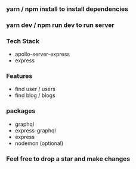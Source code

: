 ### yarn / npm install to install dependencies

### yarn dev / npm run dev to run server

### Tech Stack
  - apollo-server-express
  - express

### Features
  - find user / users
  - find blog / blogs

### packages
  - graphql
  - express-graphql
  - express
  - nodemon (optional)

### Feel free to drop a star and make changes